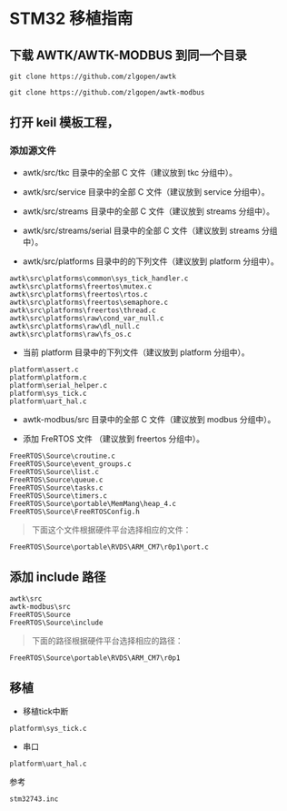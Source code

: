 # STM32 移植指南

## 下载 AWTK/AWTK-MODBUS 到同一个目录

```
git clone https://github.com/zlgopen/awtk
```

```
git clone https://github.com/zlgopen/awtk-modbus
```

## 打开 keil 模板工程，

### 添加源文件

* awtk/src/tkc 目录中的全部 C 文件（建议放到 tkc 分组中）。

* awtk/src/service 目录中的全部 C 文件（建议放到 service 分组中）。

* awtk/src/streams 目录中的全部 C 文件（建议放到 streams 分组中）。

* awtk/src/streams/serial 目录中的全部 C 文件（建议放到 streams 分组中）。

* awtk/src/platforms 目录中的的下列文件（建议放到 platform 分组中）。

```
awtk\src\platforms\common\sys_tick_handler.c
awtk\src\platforms\freertos\mutex.c
awtk\src\platforms\freertos\rtos.c
awtk\src\platforms\freertos\semaphore.c
awtk\src\platforms\freertos\thread.c
awtk\src\platforms\raw\cond_var_null.c
awtk\src\platforms\raw\dl_null.c
awtk\src\platforms\raw\fs_os.c
```

* 当前 platform 目录中的下列文件（建议放到 platform 分组中）。

```
platform\assert.c
platform\platform.c
platform\serial_helper.c
platform\sys_tick.c
platform\uart_hal.c
```

* awtk-modbus/src 目录中的全部 C 文件（建议放到 modbus 分组中）。

* 添加 FreRTOS 文件 （建议放到 freertos 分组中）。

```
FreeRTOS\Source\croutine.c
FreeRTOS\Source\event_groups.c
FreeRTOS\Source\list.c
FreeRTOS\Source\queue.c
FreeRTOS\Source\tasks.c
FreeRTOS\Source\timers.c
FreeRTOS\Source\portable\MemMang\heap_4.c
FreeRTOS\Source\FreeRTOSConfig.h
```

> 下面这个文件根据硬件平台选择相应的文件：

```
FreeRTOS\Source\portable\RVDS\ARM_CM7\r0p1\port.c
```

## 添加 include 路径

```
awtk\src
awtk-modbus\src
FreeRTOS\Source
FreeRTOS\Source\include
```

> 下面的路径根据硬件平台选择相应的路径：

```
FreeRTOS\Source\portable\RVDS\ARM_CM7\r0p1
```

## 移植


* 移植tick中断

```
platform\sys_tick.c
```

* 串口

```
platform\uart_hal.c
```

参考

```
stm32743.inc
```
